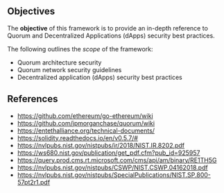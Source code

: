 ## Objectives 
The **objective** of this framework is to provide an in-depth reference to Quorum and
 Decentralized Applications (dApps) security best practices.

The following outlines the *scope* of the framework:
- Quorum architecture security 
- Quorum network security guidelines
- Decentralized application (dApps) security best practices


## References
+ https://github.com/ethereum/go-ethereum/wiki
+ https://github.com/jpmorganchase/quorum/wiki
+ https://entethalliance.org/technical-documents/
+ https://solidity.readthedocs.io/en/v0.5.7/#
+ https://nvlpubs.nist.gov/nistpubs/ir/2018/NIST.IR.8202.pdf 
+ https://ws680.nist.gov/publication/get_pdf.cfm?pub_id=925957
+ https://query.prod.cms.rt.microsoft.com/cms/api/am/binary/RE1TH5G
+ https://nvlpubs.nist.gov/nistpubs/CSWP/NIST.CSWP.04162018.pdf
+ https://nvlpubs.nist.gov/nistpubs/SpecialPublications/NIST.SP.800-57pt2r1.pdf
